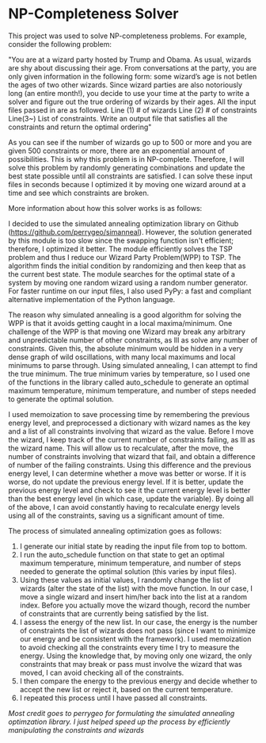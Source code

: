 # NP-Completeness Solver

This project was used to solve NP-completeness problems. For example, consider the following problem:

 "You are at a wizard party hosted by Trump and Obama. As usual, wizards are shy about discussing
their age. From conversations at the party, you are only given information in the following form: some
wizard’s age is not betIen the ages of two other wizards. Since wizard parties are also notoriously long
(an entire month!), you decide to use your time at the party to write a solver and figure out the true ordering
of wizards by their ages. All the input files passed in are as followed. Line (1) # of wizards Line (2) # of constraints Line(3~) List of constraints. Write an output file that satisfies all the constraints and return the optimal ordering"

As you can see if the number of wizards go up to 500 or more and you are given 500 constraints or more, there are an exponential amount of possibilities. This is why this problem is in NP-complete. Therefore, I will solve this problem by randomly generating combinations and update the best state possible until all constraints are satisfied. I can solve these input files in seconds because I optimized it by moving one wizard around at a time and see which constraints are broken.

More information about how this solver works is as follows:

I decided to use the simulated annealing optimization library on Github (https://github.com/perrygeo/simanneal). However, the solution generated by this module is too slow since the swapping function isn't efficient; therefore, I optimized it better. The module efficiently solves the TSP problem and thus I reduce our Wizard Party Problem(WPP) to TSP. The algorithm finds the initial condition by randomizing and then keep that as the current best state. The module searches for the optimal state of a system by moving one random wizard using a random number generator. For faster runtime on our input files, I also used PyPy: a fast and compliant alternative implementation of the Python language.

The reason why simulated annealing is a good algorithm for solving the WPP is that it avoids getting caught in a local maxima/minimum. One challenge of the WPP is that moving one Wizard may break any arbitrary and unpredictable number of other constraints, as Ill as solve any number of constraints. Given this, the absolute minimum would be hidden in a very dense graph of wild oscillations, with many local maximums and local minimums to parse through. Using simulated annealing, I can attempt to find the true minimum. The true minimum varies by temperature, so I used one of the functions in the library called auto_schedule to generate an optimal maximum temperature, minimum temperature, and number of steps needed to generate the optimal solution.

I used memoization to save processing time by remembering the previous energy level, and preprocessed a dictionary with wizard names as the key and a list of all constraints involving that wizard as the value. Before I move the wizard, I keep track of the current number of constraints failing, as Ill as the wizard name. This will allow us to recalculate, after the move, the number of constraints involving that wizard that fail, and obtain a difference of number of the failing constraints. Using this difference and the previous energy level, I can determine whether a move was better or worse. If it is worse, do not update the previous energy level. If it is better, update the previous energy level and check to see it the current energy level is better than the best energy level (in which case, update the variable). By doing all of the above, I can avoid constantly having to recalculate energy levels using all of the constraints, saving us a significant amount of time.

The process of simulated annealing optimization goes as follows: 
1. I generate our initial state by reading the input file from top to bottom.
2. I run the auto_schedule function on that state to get an optimal maximum temperature, minimum temperature, and number of steps needed to generate the optimal solution (this varies by input files).
3. Using these values as initial values, I randomly change the list of wizards (alter the state of the list) with the move function. In our case, I move a single wizard and insert him/her back into the list at a random index. Before you actually move the wizard though, record the number of constraints that are currently being satisfied by the list.
4. I assess the energy of the new list. In our case, the energy is the number of constraints the list of wizards does not pass (since I want to minimize our energy and be consistent with the framework). I used memoization to avoid checking all the constraints every time I try to measure the energy. Using the knowledge that, by moving only one wizard, the only constraints that may break or pass must involve the wizard that was moved, I can avoid checking all of the constraints.
5. I then compare the energy to the previous energy and decide whether to accept the new list or reject it, based on the current temperature.
6. I repeated this process until I have passed all constraints.

*Most credit goes to perrygeo for formulating the simulated annealing optimzation library. I just helped speed up the process by efficiently manipulating the constraints and wizards*



